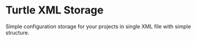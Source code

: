 Turtle XML Storage
==================

Simple configuration storage for your projects in single XML file with simple structure.
